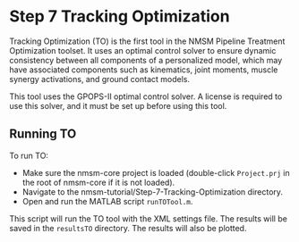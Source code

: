 # Step 7 Tracking Optimization

Tracking Optimization (TO) is the first tool in the NMSM Pipeline Treatment Optimization toolset. It uses an optimal control solver to ensure dynamic consistency between all components of a personalized model, which may have associated components such as kinematics, joint moments, muscle synergy activations, and ground contact models. 

This tool uses the GPOPS-II optimal control solver. A license is required to use this solver, and it must be set up before using this tool. 

## Running TO

To run TO:

- Make sure the nmsm-core project is loaded (double-click `Project.prj` in the root of nmsm-core if it is not loaded).
- Navigate to the nmsm-tutorial/Step-7-Tracking-Optimization directory.
- Open and run the MATLAB script `runTOTool.m`.

This script will run the TO tool with the XML settings file. The results will be saved in the `resultsTO` directory. The results will also be plotted.